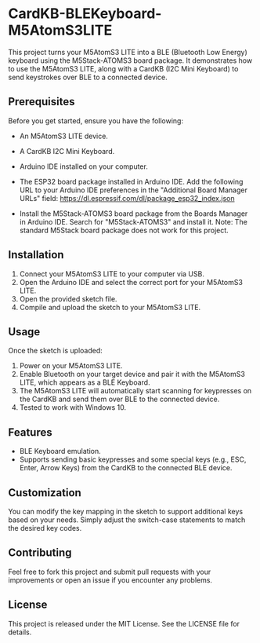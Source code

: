 # CardKB-BLEKeyboard-M5AtomS3LITE

This project turns your M5AtomS3 LITE into a BLE (Bluetooth Low Energy) keyboard using the M5Stack-ATOMS3 board package. It demonstrates how to use the M5AtomS3 LITE, along with a CardKB (I2C Mini Keyboard) to send keystrokes over BLE to a connected device.

## Prerequisites

Before you get started, ensure you have the following:
- An M5AtomS3 LITE device.
- A CardKB I2C Mini Keyboard.
- Arduino IDE installed on your computer.
- The ESP32 board package installed in Arduino IDE. Add the following URL to your Arduino IDE preferences in the "Additional Board Manager URLs" field:
https://dl.espressif.com/dl/package_esp32_index.json

- Install the M5Stack-ATOMS3 board package from the Boards Manager in Arduino IDE. Search for "M5Stack-ATOMS3" and install it. Note: The standard M5Stack board package does not work for this project.

## Installation

1. Connect your M5AtomS3 LITE to your computer via USB.
2. Open the Arduino IDE and select the correct port for your M5AtomS3 LITE.
3. Open the provided sketch file.
4. Compile and upload the sketch to your M5AtomS3 LITE.

## Usage

Once the sketch is uploaded:
1. Power on your M5AtomS3 LITE.
2. Enable Bluetooth on your target device and pair it with the M5AtomS3 LITE, which appears as a BLE Keyboard.
3. The M5AtomS3 LITE will automatically start scanning for keypresses on the CardKB and send them over BLE to the connected device.
4. Tested to work with Windows 10.

## Features

- BLE Keyboard emulation.
- Supports sending basic keypresses and some special keys (e.g., ESC, Enter, Arrow Keys) from the CardKB to the connected BLE device.

## Customization

You can modify the key mapping in the sketch to support additional keys based on your needs. Simply adjust the switch-case statements to match the desired key codes.

## Contributing

Feel free to fork this project and submit pull requests with your improvements or open an issue if you encounter any problems.

## License

This project is released under the MIT License. See the LICENSE file for details.
